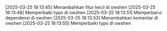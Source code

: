 [2025-03-25 18:13:45] Menambahkan fitur kecil di owshen
[2025-03-25 18:13:48] Memperbaiki typo di owshen
[2025-03-25 18:13:51] Memperbarui dependensi di owshen
[2025-03-25 18:13:53] Menambahkan komentar di owshen
[2025-03-25 18:13:55] Memperbaiki typo di owshen
